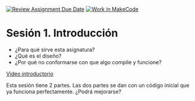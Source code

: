 [![Review Assignment Due Date](https://classroom.github.com/assets/deadline-readme-button-22041afd0340ce965d47ae6ef1cefeee28c7c493a6346c4f15d667ab976d596c.svg)](https://classroom.github.com/a/910g4MP6)
[![Work in MakeCode](https://classroom.github.com/assets/work-in-make-code-8824cc13a1a3f34ffcd245c82f0ae96fdae6b7d554b6539aec3a03a70825519c.svg)](https://classroom.github.com/online_ide?assignment_repo_id=15924893&assignment_repo_type=AssignmentRepo)
# Sesión 1. Introducción
- ¿Para qué sirve esta asignatura?
- ¿Qué es el diseño?
- ¿Por qué no conformarse con que algo compile y funcione?

[Video introductorio](https://unioviedo-my.sharepoint.com/:v:/g/personal/garciaenol_uniovi_es/ETet4Sqs4-ZDlogTIOlLg5kByombVA6QYJGs05T9vn80RQ?nav=eyJyZWZlcnJhbEluZm8iOnsicmVmZXJyYWxBcHAiOiJPbmVEcml2ZUZvckJ1c2luZXNzIiwicmVmZXJyYWxBcHBQbGF0Zm9ybSI6IldlYiIsInJlZmVycmFsTW9kZSI6InZpZXciLCJyZWZlcnJhbFZpZXciOiJNeUZpbGVzTGlua0NvcHkifX0&e=LZcvML)

Esta sesión tiene 2 partes. Las dos partes se dan con un código inicial que ya funciona perfectamente. ¿Podrá mejorarse?